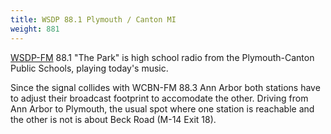 ```yaml
---
title: WSDP 88.1 Plymouth / Canton MI
weight: 881
---
```

[WSDP-FM] 88.1 "The Park" is high school radio
from the Plymouth-Canton Public Schools,
playing today's music.

[WSDP-FM]:https://www.881thepark.com/

Since the signal collides with WCBN-FM
88.3 Ann Arbor both stations have to adjust their broadcast
footprint to accomodate the other.
Driving from Ann Arbor to Plymouth, the usual spot where
one station is reachable and the other is not is about
Beck Road (M-14 Exit 18).
